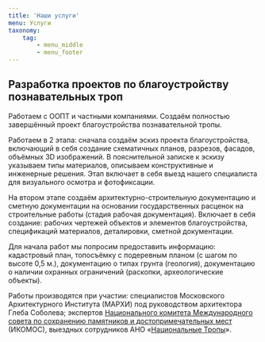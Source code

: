 ```yaml
---
title: 'Наши услуги'
menu: Услуги
taxonomy:
    tag:
        - menu_middle
        - menu_footer
---
```


## Разработка проектов по благоустройству познавательных троп

Работаем с ООПТ и частными компаниями. Создаём полностью завершённый проект благоустройства познавательной тропы. 

Работаем в 2 этапа: сначала создаём эскиз проекта благоустройства, включающий в себя создание схематичных планов, разрезов, фасадов, объёмных 3D изображений. В пояснительной записке к эскизу указываем типы материалов, описываем конструктивные и инженерные решения. Этап включает в себя выезд нашего специалиста для визуального осмотра и фотофиксации.

На втором этапе создаём архитектурно-строительную документацию и сметную документации на основании государственных расценок на строительные работы (стадия рабочая документация). Включает в себя создание: рабочих чертежей объектов и элементов благоустройства, спецификаций материалов, деталировки, сметной документации.

Для начала работ мы попросим предоставить информацию: кадастровый план, топосъёмку с подеревным планом (с шагом по высоте 0,5 м.), документацию о типах грунта (геология), документацию о наличии охранных ограничений (раскопки, археологические объекты).

Работы производятся при участии: специалистов Московского Архитектурного Института (МАРХИ) под руководством архитектора Глеба Соболева; экспертов [Национального комитета Международного совета по сохранению памятников и достопримечательных мест](http://icomos.org.ru) (ИКОМОС), выездных сотрудников АНО «[Национальные Тропы](/)».
